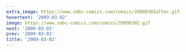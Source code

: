 ```yaml
---
extra_image: https://www.smbc-comics.com/comics/20090302after.gif
hovertext: '2009-03-02'
image: https://www.smbc-comics.com/comics/20090302.gif
next: '2009-03-03'
prev: '2009-03-01'
title: '2009-03-02'
---
```

